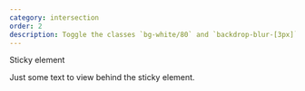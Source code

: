 ```yaml
---
category: intersection
order: 2
description: Toggle the classes `bg-white/80` and `backdrop-blur-[3px]` when the element is within the viewport.
---
```


<div class="relative w-full h-32 border overflow-y-auto bg-gradient-to-l from-cyan-400 to-sky-400">
  <div id="sticky" class="sticky top-0 left-0 w-full p-2 text-center border-b">
    Sticky element
  </div>

  <p
    data-action="intersect-toggle#bg-white/80,backdrop-blur-[3px]"
    data-target="#sticky"
    class="my-32 border-y p-4"
  >
    Just some text to view behind the sticky element.
  </p>
</div>
